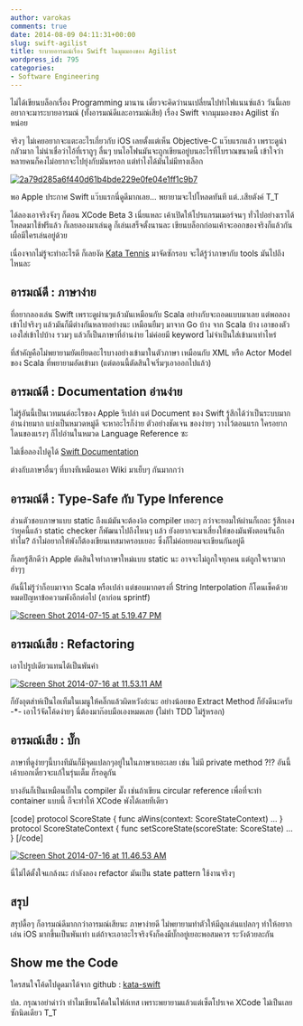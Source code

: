 ```yaml
---
author: varokas
comments: true
date: 2014-08-09 04:11:31+00:00
slug: swift-agilist
title: ระบายอารมณ์เรื่อง Swift ในมุมมองของ Agilist
wordpress_id: 795
categories:
- Software Engineering
---
```


ไม่ได้เขียนบล็อกเรื่อง Programming มานาน เดี๋ยวจะคิดว่านนเปลี่ยนไปทำไฟแนนซ์แล้ว วันนี้เลยอยากจะมาระบายอารมณ์​ (ทั้งอารมณ์ดีและอารมณ์เสีย) เรื่อง Swift จากมุมมองของ Agilist ซักหน่อย
<!--more-->

จริงๆ ไม่เคยอยากจะแตะอะไรเกี่ยวกับ iOS เลยตั้งแต่เห็น Objective-C แว๊บแรกแล้ว เพราะดูน่ากลัวมาก ไม่น่าเชื่อว่าไอ้ที่เราถูๆ ลื่นๆ บนไอโฟนมันจะถูกเขียนอยู่บนอะไรที่โบราณขนาดนี้ เข้าใจว่าหลายคนก็คงไม่อยากจะไปยุ่งกับมันหรอก แต่ทำไงได้มันไม่มีทางเลือก

[![2a79d285a6f440d61b4bde229e0fe04e1ff1c9b7](/images/2014/08/2a79d285a6f440d61b4bde229e0fe04e1ff1c9b7-1024x588.png)](/images/2014/08/2a79d285a6f440d61b4bde229e0fe04e1ff1c9b7.png)

พอ Apple ประกาศ​ Swift แว๊บแรกนี่ดูดีมากเลย... พยายามจะไปโหลดทันที แต่..เสียตังค์ T_T

ได้ลองเอาจริงจังๆ ก็ตอน XCode Beta 3 เนี่ยแหละ เค้าเปิดให้โปรแกรมเมอร์จนๆ ทั่วไปอย่างเราได้โหลดมาใช้ฟรีแล้ว ก็เลยลองมาเล่นดู ก็เล่นเสร็จตั้งนานละ เขียนบล็อกก่อนเค้าจะออกของจริงก็แล้วกัน เผื่อมีใครเล่นอยู่ด้วย

เนื่องจากไม่รู้จะทำอะไรดี ก็เลยงัด [Kata Tennis](http://codingdojo.org/cgi-bin/index.pl?KataTennis) มาจัดซักรอบ จะได้รู้ว่าภาษากับ tools มันไปถึงไหนละ



## อารมณ์ดี : ภาษาง่าย



ที่อยากลองเล่น Swift เพราะดูผ่านๆแล้วมันเหมือนกับ Scala อย่างกับจะถอดแบบมาเลย แต่พอลองเข้าไปจริงๆ แล้วมันก็มีต่างกันหลายอย่างนะ เหมือนยืมๆ มาจาก Go บ้าง จาก Scala บ้าง เอาของตัวเองใส่เข้าไปบ้าง รวมๆ แล้วก็เป็นภาษาที่อ่านง่าย ไม่ค่อยมี keyword ไม่จำเป็นใส่เข้ามาเท่าไหร่

ที่สำคัญคือไม่พยายามยัดเยียดอะไรบางอย่างเข้ามาในตัวภาษา เหมือนกับ XML หรือ Actor Model ของ Scala ที่พยายามอัดเข้ามา (แต่ตอนนี้ตัดสินใจเริ่มๆเอาออกไปแล้ว)



## อารมณ์ดี : Documentation อ่านง่าย



ไม่รู้อันนี้เป็นเวทมนต์อะไรของ Apple รึเปล่า แต่ Document ของ Swift รู้สึกได้ว่าเป็นระบบมาก อ่านง่ายมาก แบ่งเป็นหมวดหมู่ดี จะหาอะไรก็ง่าย ตัวอย่างชัดเจน ของง่ายๆ วางไว้ตอนแรก ใครอยากโดนของแรงๆ ก็ไปอ่านในหมวด Language Reference ซะ

ไม่เชื่อลองไปดูได้ [Swift Documentation](https://developer.apple.com/library/prerelease/ios/documentation/Swift/Conceptual/Swift_Programming_Language/TheBasics.html)

ต่างกับภาษาอื่นๆ ที่บางทีเหมือนเอา Wiki มาเย็บๆ กันมากกว่า



## อารมณ์ดี : Type-Safe กับ Type Inference



ส่วนตัวชอบภาษาแบบ static ถึงแม้มันจะต้องง้อ compiler เยอะๆ กว่าจะยอมให้ผ่านก็เถอะ รู้สึกเองว่ายุคนี้แล้ว static checker ก็พัฒนาไปถึงไหนๆ แล้ว ยังอยากจะมาเสี่ยงให้ของมันพังตอนรันอีกทำไม? ถ้าไม่อยากให้พังก็ต้องเขียนเทสมาครอบเยอะ ซึ่งก็ไม่ค่อยยอมจะเขียนกันอยู่ดี

ก็เลยรู้สึกดีว่า Apple ตัดสินใจทำภาษาใหม่แบบ static นะ อาจจะไม่ถูกใจทุกคน แต่ถูกใจเรามาก ฮ่าๆๆ

อันนี้ไม่รู้ว่าก็อบมาจาก Scala หรือเปล่า แต่ชอบมากตรงที่ String Interpolation ก็โดนเช็คด้วย หมดปัญหาข้อความพังอีกต่อไป (ลาก่อน sprintf)

[![Screen Shot 2014-07-15 at 5.19.47 PM](/images/2014/08/Screen-Shot-2014-07-15-at-5.19.47-PM.png)](/images/2014/08/Screen-Shot-2014-07-15-at-5.19.47-PM.png)



## อารมณ์เสีย : Refactoring



เอาไปรูปเดียวแทนได้เป็นพันคำ

[![Screen Shot 2014-07-16 at 11.53.11 AM](/images/2014/08/Screen-Shot-2014-07-16-at-11.53.11-AM.png)](/images/2014/08/Screen-Shot-2014-07-16-at-11.53.11-AM.png)

ก็ยังอุตส่าห์เป็นไอเท็มในเมนูให้คลิ๊กแล้วผิดหวังอ่ะนะ อย่างน้อยขอ Extract Method ก็ยังดีนะครับ -*- เอาไว้จัดโค้ดง่ายๆ นี่ต้องมาก๊อบมือเองหมดเลย (ไม่ทำ TDD ไม่รู้หรอก)



## อารมณ์เสีย : บั๊ก



ภาษาที่ดูง่ายๆนี้บางทีมันก็มีจุดแปลกๆอยู่ในในภาษาเยอะเลย เช่น ไม่มี private method ?!? อันนี้เค้าบอกเดี๋ยวจะแก้ในรุ่นเต็ม ก็รอดูกัน

บางอันก็เป็นเหมือนบั๊กใน compiler มั๊ง เช่นถ้าเขียน circular reference เพื่อที่จะทำ container แบบนี้ ก็จะทำให้ XCode พังได้เลยทีเดียว

[code]
protocol ScoreState {
  func aWins(context: ScoreStateContext)
  ...
}
protocol ScoreStateContext {
  func setScoreState(scoreState: ScoreState)
  ...
}
[/code]

[![Screen Shot 2014-07-16 at 11.46.53 AM](/images/2014/08/Screen-Shot-2014-07-16-at-11.46.53-AM.png)](/images/2014/08/Screen-Shot-2014-07-16-at-11.46.53-AM.png)

นี่ไม่ได้ตั้งใจแกล้งนะ กำลังลอง refactor มันเป็น state pattern ใช้งานจริงๆ



## สรุป



สรุปดื้อๆ ก็อารมณ์ดีมากกว่าอารมณ์เสียนะ ภาษาง่ายดี ไม่พยายามทำตัวให้มีลูกเล่นแปลกๆ ทำให้อยากเล่น iOS มากขึ้นเป็นพันเท่า แต่ถ้าจะเอาอะไรจริงจังก็คงมีบั๊กอยู่เยอะพอสมควร ระวังด้วยละกัน



## Show me the Code



ใครสนใจโค้ดไปดูดมาได้จาก github : [kata-swift](https://github.com/varokas/kata-swift/blob/master/kata-swift-test/kata_tennis_test.swift)

ปล.​ กรุณาอย่าด่าว่า ทำไมเขียนโค้ดในไฟล์เทส เพราะพยายามแล้วแต่เซ็ตโปรเจค XCode ไม่เป็นเลยซักนิดเดียว T_T
